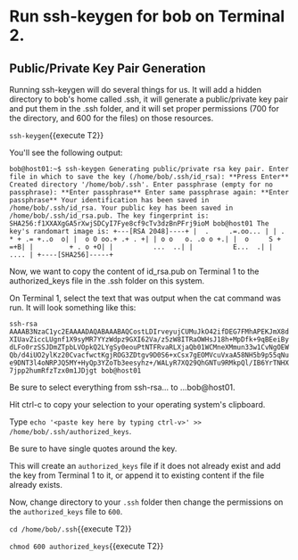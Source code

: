 # Run ssh-keygen for bob on Terminal 2.

## Public/Private Key Pair Generation

Running ssh-keygen will do several things for us. It will add a hidden directory to bob's home called .ssh, it will generate a public/private key pair and put them in the .ssh folder, and it will set proper permissions (700 for the directory, and 600 for the files) on those resources.

`ssh-keygen`{{execute T2}}

You'll see the following output:

`bob@host01:~$ ssh-keygen
Generating public/private rsa key pair.
Enter file in which to save the key (/home/bob/.ssh/id_rsa): **Press Enter**
Created directory '/home/bob/.ssh'.
Enter passphrase (empty for no passphrase): **Enter passphrase**
Enter same passphrase again: **Enter passphrase**
Your identification has been saved in /home/bob/.ssh/id_rsa.
Your public key has been saved in /home/bob/.ssh/id_rsa.pub.
The key fingerprint is:
SHA256:f1XXAXgGA5rXwjSDCyI7Fye8cf9cTv3dzBnPFrj9ioM bob@host01
The key's randomart image is:
+---[RSA 2048]----+
|  .     .=.oo... |
| . * + .= +..o  o|
|  o O oo.+ .+ . +|
| o o   o. .o o +.|
|  o     S +   =+B|
|         + . o +O|
|          ...  ..|
|          E...  .|
|            .... |
+----[SHA256]-----+`

Now, we want to copy the content of id_rsa.pub on Terminal 1 to the authorized_keys file in the .ssh folder on this system.

On Terminal 1, select the text that was output when the cat command was run. It will look something like this: 

`ssh-rsa AAAAB3NzaC1yc2EAAAADAQABAAABAQCostLDIrveyujCUMuJkO42ifDEG7FMhAPEKJmX8dXIUavZiccLUgnf1X9syMR7YYzWdpz9GXI62Va/z5zW8ITRaOWHsJ18h+MpDfk+9qBEeiBydLFo0rzSSJDmZTpbLVOpkQ2LYgSy0eouPtNTFRvaRLXjaQb01WCMneXMmun33w1CvNgOEWQb/d4iUO2ylKz20CvacfwctKgjROG3ZDtgv9D0S6+xCsx7gEOMVcuVxaA58NH5b9p55qNue9DNT3l4oNRPJQ5MY+HyQp3YZoTb3eesyhz+/WALyR7XQ29QhGNTu9RMkpQl/IB6YrTNHX7jpp2humRfzTzx0m1JDjgt bob@host01`

Be sure to select everything from ssh-rsa... to ...bob@host01.

Hit ctrl-c to copy your selection to your operating system's clipboard.

Type `echo '<paste key here by typing ctrl-v>' >> /home/bob/.ssh/authorized_keys`.

Be sure to have single quotes around the key.

This will create an `authorized_keys` file if it does not already exist and add the key from Terminal 1 to it, or append it to existing content if the file already exists.

Now, change directory to your `.ssh` folder then change the permissions on the `authorized_keys` file to `600`.

`cd /home/bob/.ssh`{{execute T2}}

`chmod 600 authorized_keys`{{execute T2}}
